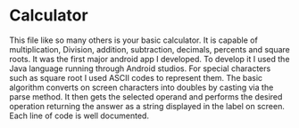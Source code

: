 # Calculator

This file like so many others is your basic calculator.  It is capable of multiplication, Division, addition, subtraction, decimals, percents and square roots.   It was the first major android app I developed.  To develop it I used the Java language running through Android studios.  For special characters such as square root I used ASCII codes to represent them.  The basic algorithm converts on screen characters into doubles by casting via the parse method. It then gets the selected operand and performs the desired operation returning the answer as a string displayed in the label on screen.  Each line of code is well documented.  
